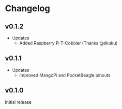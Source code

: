 # Changelog

## v0.1.2

* Updates
  * Added Raspberry Pi T-Cobbler (Thanks @dkuku)

## v0.1.1

* Updates
  * Improved MangoPi and PocketBeagle pinouts

## v0.1.0

Initial release
